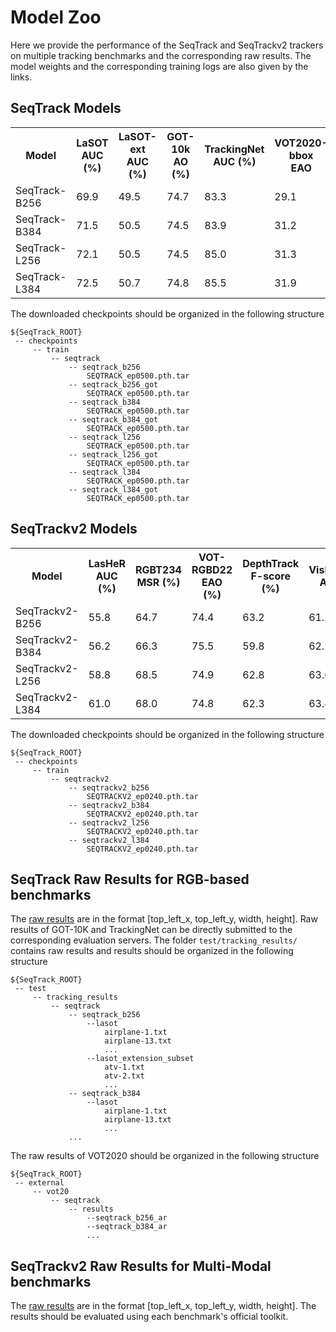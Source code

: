 # Model Zoo

Here we provide the performance of the SeqTrack and SeqTrackv2 trackers on multiple tracking benchmarks and the corresponding raw results. 
The model weights and the corresponding training logs are also given by the links.

## SeqTrack Models

<table>
  <tr>
    <th>Model</th>
    <th>LaSOT<br>AUC (%)</th>
    <th>LaSOT-ext<br>AUC (%)</th>
    <th>GOT-10k<br>AO (%)</th>
    <th>TrackingNet<br>AUC (%)</th>
    <th>VOT2020-bbox<br>EAO</th>
    <th>VOT2020-mask<br>EAO</th>
    <th>TNL2K<br>AUC (%)</th>
    <th>NFS<br>AUC (%)</th>
    <th>UAV<br>AUC (%)</th>
    <th>Models</th>
    <th>Logs</th>
  </tr>
  <tr>
    <td>SeqTrack-B256</td>
    <td>69.9</td>
    <td>49.5</td>
    <td>74.7</td>
    <td>83.3</td>
    <td>29.1</td>
    <td>52.0</td>
    <td>54.9</td>
    <td>67.6</td>
    <td>69.2</td>
    <td><a href="https://drive.google.com/drive/folders/10PKs6aqSbVtb6aloYmtaN4aKMnmPF58P?usp=sharing">[Google]</a><a href="https://pan.baidu.com/s/16_wrhpHPwa9D8eyUCbJzqA?pwd=iiau">[Baidu]</a></td>
    <td><a href="https://drive.google.com/drive/folders/1_kf2noaP3M9RHHCgG6XqBFejNkzBv2xB?usp=sharing">log</a></td>
  </tr>
  <tr>
    <td>SeqTrack-B384</td>
    <td>71.5</td>
    <td>50.5</td>
    <td>74.5</td>
    <td>83.9</td>
    <td>31.2</td>
    <td>52.2</td>
    <td>56.4</td>
    <td>66.7</td>
    <td>68.6</td>
    <td><a href="https://drive.google.com/drive/folders/10PKs6aqSbVtb6aloYmtaN4aKMnmPF58P?usp=sharing">[Google]</a><a href="https://pan.baidu.com/s/16_wrhpHPwa9D8eyUCbJzqA?pwd=iiau">[Baidu]</a></td>
    <td><a href="https://drive.google.com/drive/folders/1_kf2noaP3M9RHHCgG6XqBFejNkzBv2xB?usp=sharing">log</a></td> 
  </tr>
  <tr>
    <td>SeqTrack-L256</td>
    <td>72.1</td>
    <td>50.5</td>
    <td>74.5</td>
    <td>85.0</td>
    <td>31.3</td>
    <td>55.5</td>
    <td>56.9</td>
    <td>66.9</td>
    <td>69.7</td>
    <td><a href="https://drive.google.com/drive/folders/10PKs6aqSbVtb6aloYmtaN4aKMnmPF58P?usp=sharing">[Google]</a><a href="https://pan.baidu.com/s/16_wrhpHPwa9D8eyUCbJzqA?pwd=iiau">[Baidu]</a></td>
    <td><a href="https://drive.google.com/drive/folders/1_kf2noaP3M9RHHCgG6XqBFejNkzBv2xB?usp=sharing">log</a></td>
  </tr>
  <tr>
    <td>SeqTrack-L384</td>
    <td>72.5</td>
    <td>50.7</td>
    <td>74.8</td>
    <td>85.5</td>
    <td>31.9</td>
    <td>56.1</td>
    <td>57.8</td>
    <td>66.2</td>
    <td>68.5</td>
    <td><a href="https://drive.google.com/drive/folders/10PKs6aqSbVtb6aloYmtaN4aKMnmPF58P?usp=sharing">[Google]</a><a href="https://pan.baidu.com/s/16_wrhpHPwa9D8eyUCbJzqA?pwd=iiau">[Baidu]</a></td>
    <td><a href="https://drive.google.com/drive/folders/1_kf2noaP3M9RHHCgG6XqBFejNkzBv2xB?usp=sharing">log</a></td>
  </tr>
</table>

The downloaded checkpoints should be organized in the following structure
   ```
   ${SeqTrack_ROOT}
    -- checkpoints
        -- train
            -- seqtrack
                -- seqtrack_b256
                    SEQTRACK_ep0500.pth.tar
                -- seqtrack_b256_got
                    SEQTRACK_ep0500.pth.tar
                -- seqtrack_b384
                    SEQTRACK_ep0500.pth.tar
                -- seqtrack_b384_got
                    SEQTRACK_ep0500.pth.tar
                -- seqtrack_l256
                    SEQTRACK_ep0500.pth.tar
                -- seqtrack_l256_got
                    SEQTRACK_ep0500.pth.tar
                -- seqtrack_l384
                    SEQTRACK_ep0500.pth.tar
                -- seqtrack_l384_got
                    SEQTRACK_ep0500.pth.tar
   ```

## SeqTrackv2 Models

<table>
  <tr>
    <th>Model</th>
    <th>LasHeR<br>AUC (%)</th>
    <th>RGBT234<br>MSR (%)</th>
    <th>VOT-RGBD22<br>EAO (%)</th>
    <th>DepthTrack<br>F-score (%)</th>
    <th>VisEvent<br>AUC</th>
    <th>TNL2K<br>AUC</th>
    <th>OTB99<br>AUC (%)</th>
    <th>Models</th>
  </tr>
  <tr>
    <td>SeqTrackv2-B256</td>
    <td>55.8</td>
    <td>64.7</td>
    <td>74.4</td>
    <td>63.2</td>
    <td>61.2</td>
    <td>57.5</td>
    <td>71.2</td>
    <td><a href="https://drive.google.com/drive/folders/1G9dfrETn6szp2Kxli8c8KCZHgbciVDVB?usp=sharing">[Google]</a><a href="https://pan.baidu.com/s/16_wrhpHPwa9D8eyUCbJzqA?pwd=iiau">[Baidu]</a></td>
  </tr>
  <tr>
    <td>SeqTrackv2-B384</td>
    <td>56.2</td>
    <td>66.3</td>
    <td>75.5</td>
    <td>59.8</td>
    <td>62.2</td>
    <td>59.4</td>
    <td>71.8</td>
    <td><a href="https://drive.google.com/drive/folders/1G9dfrETn6szp2Kxli8c8KCZHgbciVDVB?usp=sharing">[Google]</a><a href="https://pan.baidu.com/s/16_wrhpHPwa9D8eyUCbJzqA?pwd=iiau">[Baidu]</a></td>
  </tr>
  <tr>
    <td>SeqTrackv2-L256</td>
    <td>58.8</td>
    <td>68.5</td>
    <td>74.9</td>
    <td>62.8</td>
    <td>63.0</td>
    <td>62.7</td>
    <td>70.3</td>
    <td><a href="https://drive.google.com/drive/folders/1G9dfrETn6szp2Kxli8c8KCZHgbciVDVB?usp=sharing">[Google]</a><a href="https://pan.baidu.com/s/16_wrhpHPwa9D8eyUCbJzqA?pwd=iiau">[Baidu]</a></td>
  </tr>
  <tr>
    <td>SeqTrackv2-L384</td>
    <td>61.0</td>
    <td>68.0</td>
    <td>74.8</td>
    <td>62.3</td>
    <td>63.4</td>
    <td>62.4</td>
    <td>71.4</td>
    <td><a href="https://drive.google.com/drive/folders/1G9dfrETn6szp2Kxli8c8KCZHgbciVDVB?usp=sharing">[Google]</a><a href="https://pan.baidu.com/s/16_wrhpHPwa9D8eyUCbJzqA?pwd=iiau">[Baidu]</a></td>
  </tr>
</table>

The downloaded checkpoints should be organized in the following structure
   ```
   ${SeqTrack_ROOT}
    -- checkpoints
        -- train
            -- seqtrackv2
                -- seqtrackv2_b256
                    SEQTRACKV2_ep0240.pth.tar
                -- seqtrackv2_b384
                    SEQTRACKV2_ep0240.pth.tar
                -- seqtrackv2_l256
                    SEQTRACKV2_ep0240.pth.tar
                -- seqtrackv2_l384
                    SEQTRACKV2_ep0240.pth.tar
   ```

## SeqTrack Raw Results for RGB-based benchmarks
The [raw results](https://drive.google.com/drive/folders/15xrVifqG_idkXVxJOhUWq7nB5rzNxyO_?usp=sharing) are in the format [top_left_x, top_left_y, width, height]. Raw results of GOT-10K and TrackingNet can be 
directly submitted to the corresponding evaluation servers. The folder ```test/tracking_results/``` contains raw results and results should be organized in the following structure
   ```
   ${SeqTrack_ROOT}
    -- test
        -- tracking_results
            -- seqtrack
                -- seqtrack_b256
                    --lasot
                        airplane-1.txt
                        airplane-13.txt
                        ...
                    --lasot_extension_subset
                        atv-1.txt
                        atv-2.txt
                        ...
                -- seqtrack_b384
                    --lasot
                        airplane-1.txt
                        airplane-13.txt
                        ...
                ...
   ```
The raw results of VOT2020 should be organized in the following structure
   ```
   ${SeqTrack_ROOT}
    -- external
        -- vot20
            -- seqtrack
                -- results
                    --seqtrack_b256_ar
                    --seqtrack_b384_ar
                    ...
   ```

## SeqTrackv2 Raw Results for Multi-Modal benchmarks
The [raw results](https://drive.google.com/file/d/1Jrgk_rhw_t1-qboMCuegUYCVyGGNwuv0/view?usp=sharing) are in the format [top_left_x, top_left_y, width, height]. The results should be evaluated using each benchmark's official toolkit.
